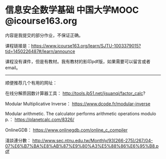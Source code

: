# 信息安全数学基础 中国大学MOOC @icourse163.org

内容是我提交的部分作业，不保证正确。

课程链接是：https://www.icourse163.org/learn/SJTU-1003379015?tid=1450226487#/learn/announce

课程没有课件，但是有教材。我有教材的影印pdf版，如果需要可以留言或者email。

----------------------------------------------------------------------------------------------------------

顺便推荐几个有用的网址：

在线分解质因数计算器工具： http://tools.jb51.net/jisuanqi/factor_calc?

Modular Multiplicative Inverse： https://www.dcode.fr/modular-inverse

Modular arithmetic. The calculator performs arithmetic operations modulo p.： https://planetcalc.com/8326/

OnlineGDB： https://www.onlinegdb.com/online_c_compiler

淺談連分數：  http://www.sec.ntnu.edu.tw/Monthly/93(266-275)/267/04-07%E6%B7%BA%E8%AB%87%E9%80%A3%E5%88%86%E6%95%B8.pdf
